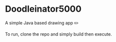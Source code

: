 # Doodleinator5000
A simple Java based drawing app ✏️

To run, clone the repo and simply build then execute.
